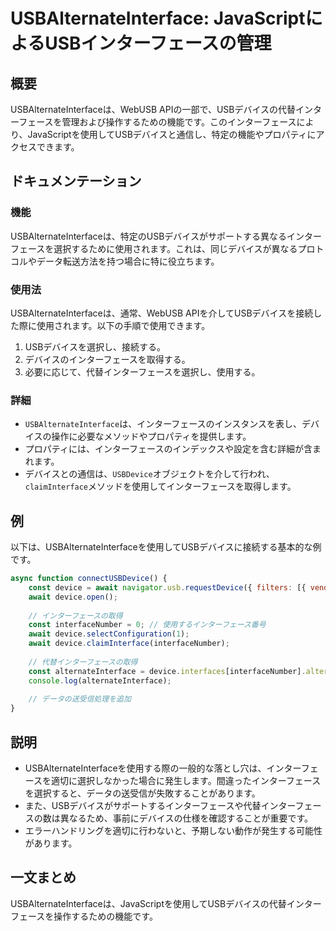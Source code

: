 <!--
Meta Description: # USBAlternateInterface: JavaScriptによるUSBインターフェースの管理 ## 概要 USBAlternateInterfaceは、WebUSB APIの一部で、USBデバイスの代替インターフェースを管理および操作するための機能です。このインターフェースにより、Jav...
Meta Keywords: device, usbalternateinterfaceは, await, const, interfacenumber
-->

# USBAlternateInterface: JavaScriptによるUSBインターフェースの管理

## 概要
USBAlternateInterfaceは、WebUSB APIの一部で、USBデバイスの代替インターフェースを管理および操作するための機能です。このインターフェースにより、JavaScriptを使用してUSBデバイスと通信し、特定の機能やプロパティにアクセスできます。

## ドキュメンテーション
### 機能
USBAlternateInterfaceは、特定のUSBデバイスがサポートする異なるインターフェースを選択するために使用されます。これは、同じデバイスが異なるプロトコルやデータ転送方法を持つ場合に特に役立ちます。

### 使用法
USBAlternateInterfaceは、通常、WebUSB APIを介してUSBデバイスを接続した際に使用されます。以下の手順で使用できます。

1. USBデバイスを選択し、接続する。
2. デバイスのインターフェースを取得する。
3. 必要に応じて、代替インターフェースを選択し、使用する。

### 詳細
- `USBAlternateInterface`は、インターフェースのインスタンスを表し、デバイスの操作に必要なメソッドやプロパティを提供します。
- プロパティには、インターフェースのインデックスや設定を含む詳細が含まれます。
- デバイスとの通信は、`USBDevice`オブジェクトを介して行われ、`claimInterface`メソッドを使用してインターフェースを取得します。

## 例
以下は、USBAlternateInterfaceを使用してUSBデバイスに接続する基本的な例です。

```javascript
async function connectUSBDevice() {
    const device = await navigator.usb.requestDevice({ filters: [{ vendorId: 0x1234 }] });
    await device.open();
    
    // インターフェースの取得
    const interfaceNumber = 0; // 使用するインターフェース番号
    await device.selectConfiguration(1);
    await device.claimInterface(interfaceNumber);
    
    // 代替インターフェースの取得
    const alternateInterface = device.interfaces[interfaceNumber].alternates[0];
    console.log(alternateInterface);
    
    // データの送受信処理を追加
}
```

## 説明
- USBAlternateInterfaceを使用する際の一般的な落とし穴は、インターフェースを適切に選択しなかった場合に発生します。間違ったインターフェースを選択すると、データの送受信が失敗することがあります。
- また、USBデバイスがサポートするインターフェースや代替インターフェースの数は異なるため、事前にデバイスの仕様を確認することが重要です。
- エラーハンドリングを適切に行わないと、予期しない動作が発生する可能性があります。

## 一文まとめ
USBAlternateInterfaceは、JavaScriptを使用してUSBデバイスの代替インターフェースを操作するための機能です。